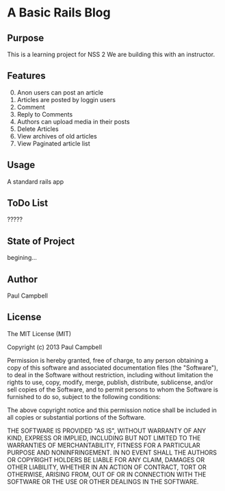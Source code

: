 A Basic Rails Blog
==================

Purpose
-------
This is a learning project for NSS 2 We are building this with an instructor.

Features
--------
0. Anon users can post an article
1. Articles are posted by loggin users
2. Comment
3. Reply to Comments
4. Authors can upload media in their posts
5. Delete Articles
6. View archives of old articles
7. View Paginated article list

Usage
-------
A standard rails app 

ToDo List
---------
?????

State of Project
----------------
begining...

Author
--------
Paul Campbell

License
---------
The MIT License (MIT)

Copyright (c) 2013 Paul Campbell

Permission is hereby granted, free of charge, to any person obtaining a copy
of this software and associated documentation files (the "Software"), to deal
in the Software without restriction, including without limitation the rights
to use, copy, modify, merge, publish, distribute, sublicense, and/or sell
copies of the Software, and to permit persons to whom the Software is
furnished to do so, subject to the following conditions:

The above copyright notice and this permission notice shall be included in
all copies or substantial portions of the Software.

THE SOFTWARE IS PROVIDED "AS IS", WITHOUT WARRANTY OF ANY KIND, EXPRESS OR
IMPLIED, INCLUDING BUT NOT LIMITED TO THE WARRANTIES OF MERCHANTABILITY,
FITNESS FOR A PARTICULAR PURPOSE AND NONINFRINGEMENT. IN NO EVENT SHALL THE
AUTHORS OR COPYRIGHT HOLDERS BE LIABLE FOR ANY CLAIM, DAMAGES OR OTHER
LIABILITY, WHETHER IN AN ACTION OF CONTRACT, TORT OR OTHERWISE, ARISING FROM,
OUT OF OR IN CONNECTION WITH THE SOFTWARE OR THE USE OR OTHER DEALINGS IN
THE SOFTWARE.

